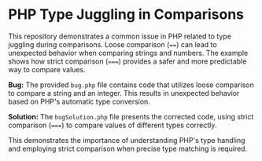 # PHP Type Juggling in Comparisons

This repository demonstrates a common issue in PHP related to type juggling during comparisons. Loose comparison (`==`) can lead to unexpected behavior when comparing strings and numbers.  The example shows how strict comparison (`===`) provides a safer and more predictable way to compare values.

**Bug:** The provided `bug.php` file contains code that utilizes loose comparison to compare a string and an integer.  This results in unexpected behavior based on PHP's automatic type conversion.

**Solution:** The `bugSolution.php` file presents the corrected code, using strict comparison (`===`) to compare values of different types correctly.

This demonstrates the importance of understanding PHP's type handling and employing strict comparison when precise type matching is required.